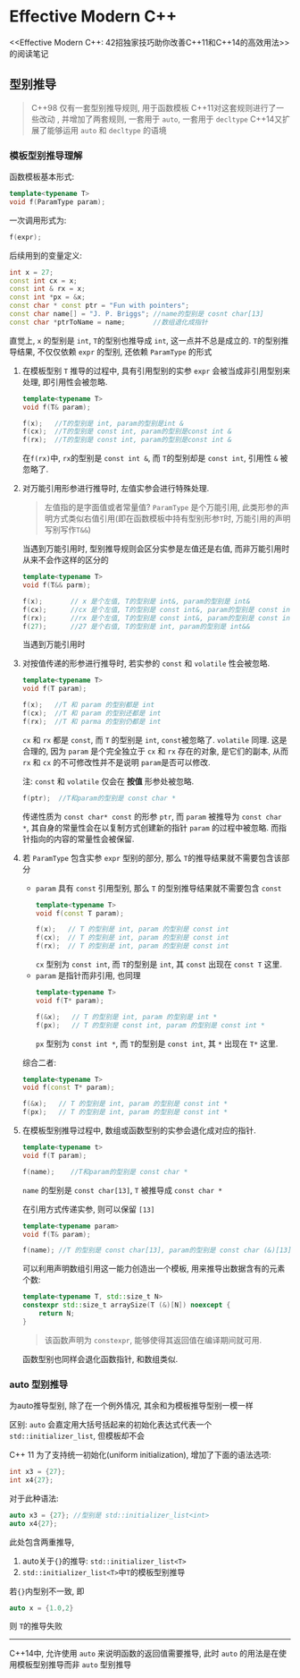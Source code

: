 # Effective Modern C++

<<Effective Modern C++: 42招独家技巧助你改善C++11和C++14的高效用法>> 的阅读笔记

## 型别推导

> C++98 仅有一套型别推导规则, 用于函数模板
> C++11对这套规则进行了一些改动
> , 并增加了两套规则, 一套用于 `auto`, 一套用于 `decltype`
> C++14又扩展了能够运用 `auto` 和 `decltype` 的语境

### 模板型别推导理解

函数模板基本形式:

```cpp
template<typename T>
void f(ParamType param);
```

一次调用形式为:

```cpp
f(expr);
```

后续用到的变量定义:

```cpp
int x = 27;
const int cx = x;
const int & rx = x;
const int *px = &x;
const char * const ptr = "Fun with pointers";
const char name[] = "J. P. Briggs"; //name的型别是 cosnt char[13]
const char *ptrToName = name;       //数组退化成指针
```

直觉上, `x` 的型别是 `int`, `T`的型别也推导成 `int`, 这一点并不总是成立的. `T`的型别推导结果, 不仅仅依赖 `expr` 的型别, 还依赖 `ParamType` 的形式

1. 在模板型别 `T` 推导的过程中, 具有引用型别的实参 `expr` 会被当成非引用型别来处理, 即引用性会被忽略.
    ```cpp
    template<typename T>
    void f(T& param);

    f(x);   //T的型别是 int, param的型别是int &
    f(cx);  //T的型别是 const int, param的型别是const int &
    f(rx);  //T的型别是 const int, param的型别是const int &
    ```
    在`f(rx)`中, `rx`的型别是 `const int &`, 而 `T`的型别却是 `const int`, 引用性 `&` 被忽略了.

2. 对万能引用形参进行推导时, 左值实参会进行特殊处理.
    > 左值指的是字面值或者常量值?
    > `ParamType` 是个万能引用, 此类形参的声明方式类似右值引用(即在函数模板中持有型别形参`T`时, 万能引用的声明写别写作`T&&`)

    当遇到万能引用时, 型别推导规则会区分实参是左值还是右值, 而非万能引用时从来不会作这样的区分的

    ```cpp
    template<typename T>
    void f(T&& parm);

    f(x);       // x 是个左值, T的型别是 int&, param的型别是 int&
    f(cx);      //cx 是个左值, T的型别是 const int&, param的型别是 const int&
    f(rx);      //rx 是个左值, T的型别是 const int&, param的型别是 const int&
    f(27);      //27 是个右值, T的型别是 int, param的型别是 int&&
    ```

    当遇到万能引用时

3. 对按值传递的形参进行推导时, 若实参的 `const` 和 `volatile` 性会被忽略.
    ```cpp
    template<typename T>
    void f(T param);

    f(x);   //T 和 param 的型别都是 int
    f(cx);  //T 和 param 的型别还都是 int
    f(rx);  //T 和 parma 的型别仍都是 int
    ```
    `cx` 和 `rx` 都是 `const`, 而 `T` 的型别是 `int`, `const`被忽略了. `volatile` 同理.
    这是合理的, 因为 `param` 是个完全独立于 `cx` 和 `rx` 存在的对象, 是它们的副本, 从而 `rx` 和 `cx` 的不可修改性并不是说明 `param`是否可以修改.

    注: `const` 和 `volatile` 仅会在 **按值** 形参处被忽略.
    ```cpp
    f(ptr);  //T和param的型别是 const char *
    ```
    传递性质为 `const char* const` 的形参 `ptr`, 而 `param` 被推导为 `const char *`, 其自身的常量性会在以复制方式创建新的指针 `param` 的过程中被忽略. 而指针指向的内容的常量性会被保留.

4. 若 `ParamType` 包含实参 `expr` 型别的部分, 那么 `T`的推导结果就不需要包含该部分
    - `param` 具有 `const` 引用型别, 那么 `T` 的型别推导结果就不需要包含 `const`
        ```cpp
        template<typename T>
        void f(const T param);

        f(x);   // T 的型别是 int, param 的型别是 const int
        f(cx);  // T 的型别是 int, param 的型别是 const int
        f(rx);  // T 的型别是 int, param 的型别是 const int
        ```
        `cx` 型别为 `const int`, 而 `T`的型别是 `int`, 其 `const` 出现在 `const T` 这里.
    - `param` 是指针而非引用, 也同理
        ```cpp
        template<typename T>
        void f(T* param);

        f(&x);   // T 的型别是 int, param 的型别是 int *
        f(px);   // T 的型别是 const int, param 的型别是 const int *
        ```
        `px` 型别为 `const int *`, 而 `T`的型别是 `const int`, 其 `*` 出现在 `T*` 这里.

    综合二者:
    ```cpp
    template<typename T>
    void f(const T* param);

    f(&x);   // T 的型别是 int, param 的型别是 const int *
    f(px);   // T 的型别是 int, param 的型别是 const int *
    ```

5. 在模板型别推导过程中, 数组或函数型别的实参会退化成对应的指针.
    ```cpp
    template<typename t>
    void f(T param);

    f(name);    //T和param的型别是 const char *
    ```
    `name` 的型别是 `const char[13]`, `T` 被推导成 `const char *`

    在引用方式传递实参, 则可以保留 `[13]`
    ```cpp
    template<typename param>
    void f(T& param);

    f(name); //T 的型别是 const char[13], param的型别是 const char (&)[13]
    ```

    可以利用声明数组引用这一能力创造出一个模板, 用来推导出数据含有的元素个数:
    ```cpp
    template<typename T, std::size_t N>
    constexpr std::size_t arraySize(T (&)[N]) noexcept {
        return N;
    }
    ```
    > 该函数声明为 `constexpr`, 能够使得其返回值在编译期间就可用.

    函数型别也同样会退化函数指针, 和数组类似.

### auto 型别推导

为auto推导型别, 除了在一个例外情况, 其余和为模板推导型别一模一样

区别: `auto` 会嘉定用大括号括起来的初始化表达式代表一个`std::initializer_list`, 但模板却不会

C++ 11 为了支持统一初始化(uniform initialization), 增加了下面的语法选项:

```cpp
int x3 = {27};
int x4{27};
```

对于此种语法:
```cpp
auto x3 = {27}; //型别是 std::initializer_list<int>
auto x4{27};
```

此处包含两重推导,

1. auto关于`{}`的推导: `std::initializer_list<T>`
2. `std::initializer_list<T>`中`T`的模板型别推导

若`{}`内型别不一致, 即
```cpp
auto x = {1.0,2}
```
则 `T`的推导失败

---

C++14中, 允许使用 `auto` 来说明函数的返回值需要推导, 此时 `auto` 的用法是在使用模板型别推导而非 `auto` 型别推导
